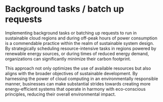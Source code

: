 # Background tasks / batch up requests

Implementing background tasks or batching up requests to run in sustainable cloud regions and during off-peak hours of power consumption is a commendable practice within the realm of sustainable system design. By strategically scheduling resource-intensive tasks in regions powered by renewable energy sources, or during times of reduced energy demand, organizations can significantly minimize their carbon footprint. 

This approach not only optimizes the use of available resources but also aligns with the broader objectives of sustainable development. By harnessing the power of cloud computing in an environmentally responsible manner, businesses can make substantial strides towards creating more energy-efficient systems that operate in harmony with eco-conscious principles, reducing their overall environmental impact.